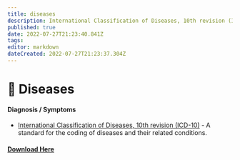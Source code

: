 ```yaml
---
title: diseases
description: International Classification of Diseases, 10th revision (ICD-10)
published: true
date: 2022-07-27T21:23:40.841Z
tags: 
editor: markdown
dateCreated: 2022-07-27T21:23:37.304Z
---
```


# 🤮 Diseases

#### Diagnosis / Symptoms

* [International Classification of Diseases, 10th revision (ICD-10)](https://www.cms.gov/Medicare/Coding/ICD10/index.html) - A standard for the coding of diseases and their related conditions.

#### [Download Here](https://www.cms.gov/medicare/icd-10/2022-icd-10-cm)
